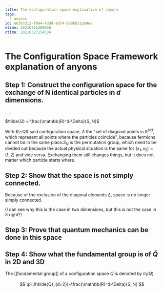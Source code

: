 ```yaml
---
title: The configuration space explanation of anyons
tags:
  - anyons
id: e6303312-f094-4dd9-9d74-568bd31a89ea
mtime: 20210701200806
ctime: 20210327154504
---
```


# The Configuration Space Framework explanation of anyons

## Step 1: Construct the configuration space for the exchange of N identical particles in $d$ dimensions.

.
.
.

$\tilde{Q} = \frac{\mathbb{R}^d-\Delta}{S_N}$

With $\~Q$ said configuration space, $\Delta$ the "set of diagonal points in $\mathbb{R}^{Nd}$, which represent all points where the particles coincide", because fermions cannot be in the same place.$S_N$ is the permutation group, which need to be divided out because the actual physical situation is the same for $(x_1, x_2)=(1,2)$ and vice versa. Exchanging them still changes things, but it does not matter which particle starts where.

## Step 2: Show that the space is not simply connected.

Because of the exclusion of the diagonal elements $\Delta$, space is no longer simply connected.

(I can see why this is the case in two dimensions, but this is not the case in 3 right?)

## Step 3: Prove that quantum mechanics can be done in this space

## Step 4: Show what the fundamental group is of $\tilde{Q}$ in 2D and 3D

The [[fundamental group]] of a configuration space $Q$ is denoted by $\pi_1(Q)$

$$
\pi_1(\tilde{Q}_{d=2})=\frac{\mathbb{R}^d-\Delta}{S_N}
$$
